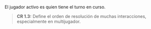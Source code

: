 El jugador activo es quien tiene el turno en curso.  
> **CR 1.3:** Define el orden de resolución de muchas interacciones, especialmente en multijugador.